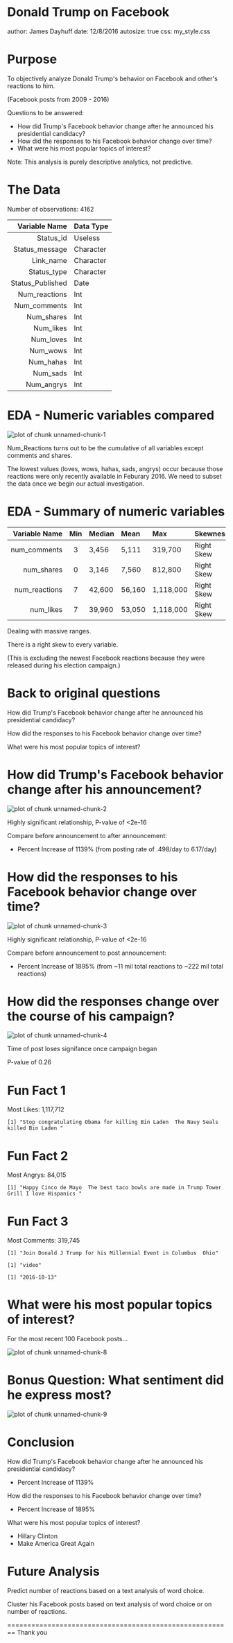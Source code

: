 Donald Trump on Facebook
========================================================
author: James Dayhuff
date: 12/8/2016
autosize: true
css: my_style.css

Purpose
========================================================

To objectively analyze Donald Trump's behavior on Facebook and other's reactions to him.

(Facebook posts from 2009 - 2016)

Questions to be answered:

- How did Trump's Facebook behavior change after he announced his presidential candidacy?
- How did the responses to his Facebook behavior change over time?
- What were his most popular topics of interest?

Note: This analysis is purely descriptive analytics, not predictive.

The Data
========================================================

Number of observations: 4162

| Variable Name | Data Type |
|------:|:-----|
| Status_id  |  Useless  |
| Status_message  |  Character |
| Link_name  |    Character |
| Status_type  |    Character |
| Status_Published  |    Date |
| Num_reactions  |    Int |
| Num_comments  |    Int |
| Num_shares  |    Int |
| Num_likes  |    Int |
| Num_loves  |    Int |
| Num_wows  |    Int |
| Num_hahas  |    Int |
| Num_sads  |    Int |
| Num_angrys  |    Int |


EDA - Numeric variables compared
========================================================

![plot of chunk unnamed-chunk-1](presentation-figure/unnamed-chunk-1-1.png)

Num_Reactions turns out to be the cumulative of all variables except comments and shares.

The lowest values (loves, wows, hahas, sads, angrys) occur because those reactions were only recently available in Feburary 2016. We need to subset the data once we begin our actual investigation.


EDA - Summary of numeric variables
========================================================

| Variable Name | Min | Median | Mean | Max | Skewness |
|------:|:-----:|:-----|:-----|:-----|:-----|
| num_comments  |  3  | 3,456 | 5,111  | 319,700 | Right Skew |
| num_shares  |  0 | 3,146 | 7,560  | 812,800  | Right Skew |
| num_reactions  | 7 | 42,600 | 56,160  | 1,118,000  | Right Skew |
| num_likes  | 7 | 39,960  | 53,050  | 1,118,000  | Right Skew |

Dealing with massive ranges.

There is a right skew to every variable.

(This is excluding the newest Facebook reactions because they were released during his election campaign.)


Back to original questions
========================================================
How did Trump's Facebook behavior change after he announced his presidential candidacy?

How did the responses to his Facebook behavior change over time?

What were his most popular topics of interest?
  

How did Trump's Facebook behavior change after his announcement?
========================================================

![plot of chunk unnamed-chunk-2](presentation-figure/unnamed-chunk-2-1.png)

Highly significant relationship, P-value of <2e-16

Compare before announcement to after announcement:
  - Percent Increase of 1139% (from posting rate of .498/day to 6.17/day)




How did the responses to his Facebook behavior change over time?
========================================================

![plot of chunk unnamed-chunk-3](presentation-figure/unnamed-chunk-3-1.png)

Highly significant relationship, P-value of <2e-16

Compare before announcement to post announcement:
  - Percent Increase of 1895% (from ~11 mil total reactions to ~222 mil total reactions)




How did the responses change over the course of his campaign?
========================================================


![plot of chunk unnamed-chunk-4](presentation-figure/unnamed-chunk-4-1.png)

Time of post loses signifance once campaign began

P-value of 0.26



Fun Fact 1
========================================================

Most Likes: 1,117,712 

```
[1] "Stop congratulating Obama for killing Bin Laden  The Navy Seals killed Bin Laden "
```


Fun Fact 2
========================================================

Most Angrys: 84,015

```
[1] "Happy Cinco de Mayo  The best taco bowls are made in Trump Tower Grill I love Hispanics "
```

Fun Fact 3
========================================================

Most Comments: 319,745

```
[1] "Join Donald J Trump for his Millennial Event in Columbus  Ohio"
```

```
[1] "video"
```

```
[1] "2016-10-13"
```




What were his most popular topics of interest?
========================================================
For the most recent 100 Facebook posts...

![plot of chunk unnamed-chunk-8](presentation-figure/unnamed-chunk-8-1.png)


Bonus Question: What sentiment did he express most?
========================================================

![plot of chunk unnamed-chunk-9](presentation-figure/unnamed-chunk-9-1.png)



Conclusion
========================================================

How did Trump's Facebook behavior change after he announced his presidential candidacy?
  - Percent Increase of 1139%

How did the responses to his Facebook behavior change over time?
  - Percent Increase of 1895%

What were his most popular topics of interest?
  - Hillary Clinton
  - Make America Great Again
  
  
Future Analysis
========================================================

Predict number of reactions based on a text analysis of word choice.

Cluster his Facebook posts based on text analysis of word choice or on number of reactions.



========================================================
Thank you

